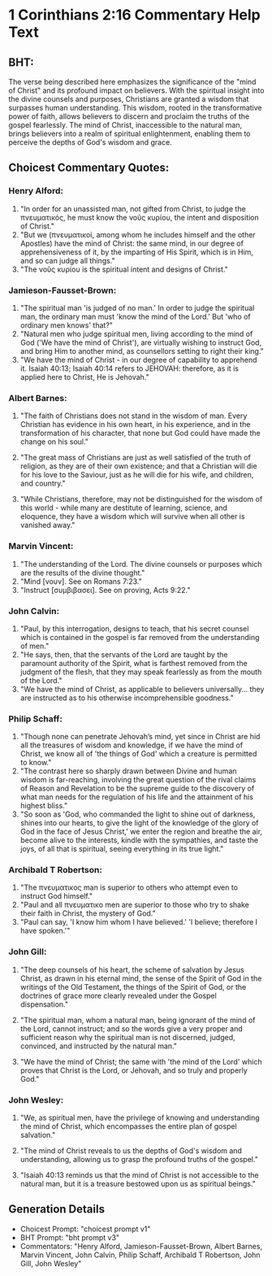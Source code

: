 # 1 Corinthians 2:16 Commentary Help Text

## BHT:
The verse being described here emphasizes the significance of the "mind of Christ" and its profound impact on believers. With the spiritual insight into the divine counsels and purposes, Christians are granted a wisdom that surpasses human understanding. This wisdom, rooted in the transformative power of faith, allows believers to discern and proclaim the truths of the gospel fearlessly. The mind of Christ, inaccessible to the natural man, brings believers into a realm of spiritual enlightenment, enabling them to perceive the depths of God's wisdom and grace.

## Choicest Commentary Quotes:
### Henry Alford:
1. "In order for an unassisted man, not gifted from Christ, to judge the πνευματικός, he must know the νοῦς κυρίου, the intent and disposition of Christ."
2. "But we (πνευματικοί, among whom he includes himself and the other Apostles) have the mind of Christ: the same mind, in our degree of apprehensiveness of it, by the imparting of His Spirit, which is in Him, and so can judge all things."
3. "The νοῦς κυρίου is the spiritual intent and designs of Christ."

### Jamieson-Fausset-Brown:
1. "The spiritual man 'is judged of no man.' In order to judge the spiritual man, the ordinary man must 'know the mind of the Lord.' But 'who of ordinary men knows' that?" 
2. "Natural men who judge spiritual men, living according to the mind of God ('We have the mind of Christ'), are virtually wishing to instruct God, and bring Him to another mind, as counsellors setting to right their king." 
3. "We have the mind of Christ - in our degree of capability to apprehend it. Isaiah 40:13; Isaiah 40:14 refers to JEHOVAH: therefore, as it is applied here to Christ, He is Jehovah."

### Albert Barnes:
1. "The faith of Christians does not stand in the wisdom of man. Every Christian has evidence in his own heart, in his experience, and in the transformation of his character, that none but God could have made the change on his soul." 

2. "The great mass of Christians are just as well satisfied of the truth of religion, as they are of their own existence; and that a Christian will die for his love to the Saviour, just as he will die for his wife, and children, and country."

3. "While Christians, therefore, may not be distinguished for the wisdom of this world - while many are destitute of learning, science, and eloquence, they have a wisdom which will survive when all other is vanished away."

### Marvin Vincent:
1. "The understanding of the Lord. The divine counsels or purposes which are the results of the divine thought." 
2. "Mind [νουν]. See on Romans 7:23." 
3. "Instruct [συμβιβασει]. See on proving, Acts 9:22."

### John Calvin:
1. "Paul, by this interrogation, designs to teach, that his secret counsel which is contained in the gospel is far removed from the understanding of men." 
2. "He says, then, that the servants of the Lord are taught by the paramount authority of the Spirit, what is farthest removed from the judgment of the flesh, that they may speak fearlessly as from the mouth of the Lord." 
3. "We have the mind of Christ, as applicable to believers universally... they are instructed as to his otherwise incomprehensible goodness."

### Philip Schaff:
1. "Though none can penetrate Jehovah’s mind, yet since in Christ are hid all the treasures of wisdom and knowledge, if we have the mind of Christ, we know all of 'the things of God' which a creature is permitted to know."
2. "The contrast here so sharply drawn between Divine and human wisdom is far-reaching, involving the great question of the rival claims of Reason and Revelation to be the supreme guide to the discovery of what man needs for the regulation of his life and the attainment of his highest bliss."
3. "So soon as 'God, who commanded the light to shine out of darkness, shines into our hearts, to give the light of the knowledge of the glory of God in the face of Jesus Christ,' we enter the region and breathe the air, become alive to the interests, kindle with the sympathies, and taste the joys, of all that is spiritual, seeing everything in its true light."

### Archibald T Robertson:
1. "The πνευματικος man is superior to others who attempt even to instruct God himself."
2. "Paul and all πνευματικο men are superior to those who try to shake their faith in Christ, the mystery of God."
3. "Paul can say, 'I know him whom I have believed.' 'I believe; therefore I have spoken.'"

### John Gill:
1. "The deep counsels of his heart, the scheme of salvation by Jesus Christ, as drawn in his eternal mind, the sense of the Spirit of God in the writings of the Old Testament, the things of the Spirit of God, or the doctrines of grace more clearly revealed under the Gospel dispensation." 

2. "The spiritual man, whom a natural man, being ignorant of the mind of the Lord, cannot instruct; and so the words give a very proper and sufficient reason why the spiritual man is not discerned, judged, convinced, and instructed by the natural man."

3. "We have the mind of Christ; the same with 'the mind of the Lord' which proves that Christ is the Lord, or Jehovah, and so truly and properly God."

### John Wesley:
1. "We, as spiritual men, have the privilege of knowing and understanding the mind of Christ, which encompasses the entire plan of gospel salvation." 

2. "The mind of Christ reveals to us the depths of God's wisdom and understanding, allowing us to grasp the profound truths of the gospel." 

3. "Isaiah 40:13 reminds us that the mind of Christ is not accessible to the natural man, but it is a treasure bestowed upon us as spiritual beings."


## Generation Details
- Choicest Prompt: "choicest prompt v1"
- BHT Prompt: "bht prompt v3"
- Commentators: "Henry Alford, Jamieson-Fausset-Brown, Albert Barnes, Marvin Vincent, John Calvin, Philip Schaff, Archibald T Robertson, John Gill, John Wesley"
